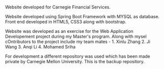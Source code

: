 Website developed for Carnegie Financial Services.

Website developed using Spring Boot Framework with MYSQL as database. Front end developed in HTML5, CSS3 along with bootstrap.

Website was developed as an exercise for the Web Application Developement project during my Master's program. Along with mysel cOntributors to the project include my team mates - 1. Xinlu Zhang 2. Ji Wang 3. Anqi Li 4. Mohamed Sriha

For development a different repository was used which has been made private by Carnegie Mellon University. This is the backup repository.

